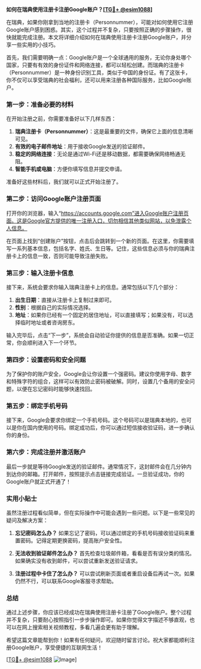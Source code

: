 **如何在瑞典使用注册卡注册Google账户？[[TG💪+ @esim1088](https://t.me/s/esim1088)]**

在瑞典，如果你刚拿到当地的注册卡（Personnummer），可能对如何使用它注册Google账户感到困惑。其实，这个过程并不复杂，只要按照正确的步骤操作，很快就能完成注册。本文将详细介绍如何在瑞典使用注册卡注册Google账户，并分享一些实用的小技巧。

首先，我们需要明确一点：Google账户是一个全球通用的服务，无论你身处哪个国家，只要有有效的身份证件和网络连接，都可以轻松创建。而瑞典的注册卡（Personnummer）是一种身份识别工具，类似于中国的身份证。有了这张卡，你不仅可以享受瑞典的社会福利，还可以用来注册各种国际服务，比如Google账户。

### 第一步：准备必要的材料

在开始注册之前，你需要准备好以下几样东西：

1. **瑞典注册卡（Personnummer）**：这是最重要的文件，确保它上面的信息清晰可见。
2. **有效的电子邮件地址**：用于接收Google发送的验证邮件。
3. **稳定的网络连接**：无论是通过Wi-Fi还是移动数据，都需要确保网络畅通无阻。
4. **智能手机或电脑**：方便你填写信息并提交申请。

准备好这些材料后，我们就可以正式开始注册了。

### 第二步：访问Google账户注册页面

打开你的浏览器，输入“https://accounts.google.com”进入Google账户注册页面。这是Google官方提供的唯一注册入口，切勿相信其他类似网站，以免泄露个人信息。

在页面上找到“创建账户”按钮，点击后会跳转到一个新的页面。在这里，你需要填写一系列基本信息，包括名字、姓氏、生日等。记住，这些信息必须与你的瑞典注册卡上的信息一致，否则可能导致注册失败。

### 第三步：输入注册卡信息

接下来，系统会要求你输入瑞典注册卡上的信息。通常包括以下几个部分：

1. **出生日期**：直接从注册卡上复制过来即可。
2. **性别**：根据自己的实际情况选择。
3. **地址**：如果你已经有一个固定的居住地址，可以直接填写；如果没有，可以选择临时地址或者咨询房东。

输入完毕后，点击“下一步”，系统会自动验证你提供的信息是否准确。如果一切正常，你会顺利进入下一个环节。

### 第四步：设置密码和安全问题

为了保护你的账户安全，Google会让你设置一个强密码。建议你使用字母、数字和特殊字符的组合，这样可以有效防止密码被破解。同时，设置几个备用的安全问题，以便在忘记密码时能够快速找回。

### 第五步：绑定手机号码

接下来，Google会要求你绑定一个手机号码。这个号码可以是瑞典本地的，也可以是你在国内使用的号码。绑定成功后，你可以通过短信接收验证码，进一步确认你的身份。

### 第六步：完成注册并激活账户

最后一步就是等待Google发送的验证邮件。通常情况下，这封邮件会在几分钟内到达你的邮箱。打开邮件，按照提示点击链接完成验证。一旦验证成功，你的Google账户就正式开通了！

### 实用小贴士

虽然注册过程看似简单，但在实际操作中可能会遇到一些问题。以下是一些常见的疑问及解决方案：

1. **忘记密码怎么办？**
   如果忘记了密码，可以通过绑定的手机号码接收验证码来重置密码。记得定期更换密码，提高账户安全性。

2. **无法收到验证邮件怎么办？**
   首先检查垃圾邮件箱，看看是否有误分类的情况。如果确实没有收到邮件，可以尝试重新发送验证请求。

3. **注册过程中卡住了怎么办？**
   可以尝试刷新页面或者重启设备后再试一次。如果仍然不行，可以联系Google客服寻求帮助。

### 总结

通过上述步骤，你应该已经成功在瑞典使用注册卡注册了Google账户。整个过程并不复杂，只要耐心按照指引一步步操作即可。如果你觉得文字描述不够直观，也可以在网上搜索相关视频教程，多看几遍会更有助于理解。

希望这篇文章能帮到你！如果有任何疑问，欢迎随时留言讨论。祝大家都能顺利注册Google账户，享受便捷的互联网生活！

[[TG💪+ @esim1088](https://t.me/s/esim1088) ![Image](https://i.postimg.cc/4NQfJmqS/Snipaste-2025-05-13-00-14-12.png)]